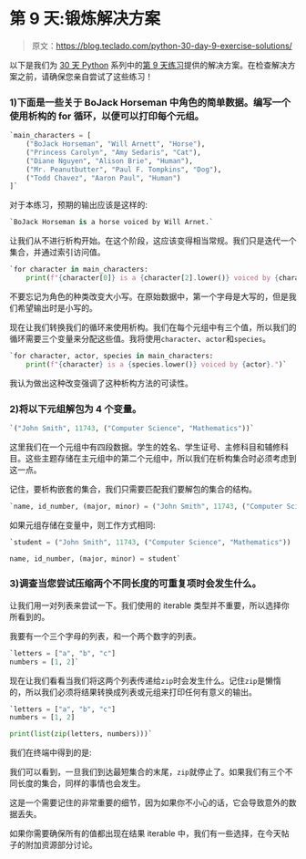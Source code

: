# 第 9 天:锻炼解决方案

> 原文：<https://blog.teclado.com/python-30-day-9-exercise-solutions/>

以下是我们为 [30 天 Python](https://blog.teclado.com/30-days-of-python/) 系列中的[第 9 天练习](/30-days-of-python/python-30-day-9-enumerate-zip)提供的解决方案。在检查解决方案之前，请确保您亲自尝试了这些练习！

### 1)下面是一些关于 BoJack Horseman 中角色的简单数据。编写一个使用析构的 for 循环，以便可以打印每个元组。

```py
`main_characters = [
    ("BoJack Horseman", "Will Arnett", "Horse"),
    ("Princess Carolyn", "Amy Sedaris", "Cat"),
    ("Diane Nguyen", "Alison Brie", "Human"),
    ("Mr. Peanutbutter", "Paul F. Tompkins", "Dog"),
    ("Todd Chavez", "Aaron Paul", "Human")
]` 
```

对于本练习，预期的输出应该是这样的:

```py
`BoJack Horseman is a horse voiced by Will Arnet.` 
```

让我们从不进行析构开始。在这个阶段，这应该变得相当常规。我们只是迭代一个集合，并通过索引访问值。

```py
`for character in main_characters:
    print(f"{character[0]} is a {character[2].lower()} voiced by {character[1]}.")` 
```

不要忘记为角色的种类改变大小写。在原始数据中，第一个字母是大写的，但是我们希望输出时是小写的。

现在让我们转换我们的循环来使用析构。我们在每个元组中有三个值，所以我们的循环需要三个变量来分配这些值。我将使用`character`、`actor`和`species`。

```py
`for character, actor, species in main_characters:
    print(f"{character} is a {species.lower()} voiced by {actor}.")` 
```

我认为做出这种改变强调了这种析构方法的可读性。

### 2)将以下元组解包为 4 个变量。

```py
`("John Smith", 11743, ("Computer Science", "Mathematics"))` 
```

这里我们在一个元组中有四段数据。学生的姓名、学生证号、主修科目和辅修科目。这些主题存储在主元组中的第二个元组中，所以我们在析构集合时必须考虑到这一点。

记住，要析构嵌套的集合，我们只需要匹配我们要解包的集合的结构。

```py
`name, id_number, (major, minor) = ("John Smith", 11743, ("Computer Science", "Mathematics"))` 
```

如果元组存储在变量中，则工作方式相同:

```py
`student = ("John Smith", 11743, ("Computer Science", "Mathematics"))

name, id_number, (major, minor) = student` 
```

### 3)调查当您尝试压缩两个不同长度的可重复项时会发生什么。

让我们用一对列表来尝试一下。我们使用的 iterable 类型并不重要，所以选择你所看到的。

我要有一个三个字母的列表，和一个两个数字的列表。

```py
`letters = ["a", "b", "c"]
numbers = [1, 2]` 
```

现在让我们看看当我们将这两个列表传递给`zip`时会发生什么。记住`zip`是懒惰的，所以我们必须将结果转换成列表或元组来打印任何有意义的输出。

```py
`letters = ["a", "b", "c"]
numbers = [1, 2]

print(list(zip(letters, numbers)))` 
```

我们在终端中得到的是:

我们可以看到，一旦我们到达最短集合的末尾，`zip`就停止了。如果我们有三个不同长度的集合，同样的事情也会发生。

这是一个需要记住的非常重要的细节，因为如果你不小心的话，它会导致意外的数据丢失。

如果你需要确保所有的值都出现在结果 iterable 中，我们有一些选择，在今天帖子的附加资源部分讨论。
